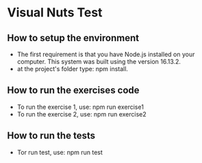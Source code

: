 # Visual Nuts Test

## How to setup the environment
- The first requirement is that you have Node.js installed on your computer. This system was built using the version 16.13.2.
- at the project's folder type: npm install.

## How to run the exercises code
- To run the exercise 1, use: npm run exercise1
- To run the exercise 2, use: npm run exercise2

## How to run the tests
- Tor run test, use: npm run test


